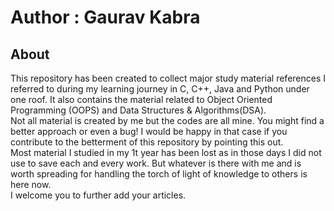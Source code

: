 # Author : Gaurav Kabra
## About 
This repository has been created to collect major study material references I referred to during my learning journey in C, C++, Java and Python under one roof. It also contains the material related to Object Oriented Programming (OOPS) and Data Structures & Algorithms(DSA).<br>
Not all material is created by me but the codes are all mine. You might find a better approach or even a bug! I would be happy in that case if you contribute to the betterment of this repository by pointing this out.<br>
Most material I studied in my 1t year has been lost as in those days I did not use to save each and every work. But whatever is there with me and is worth spreading for handling the torch of light of knowledge to others is here now.<br>
I welcome you to further add your articles.<br>
